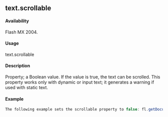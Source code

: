 ## text.scrollable

#### Availability

Flash MX 2004.

#### Usage

text.scrollable

#### Description

Property; a Boolean value. If the value is true, the text can be scrolled.
This property works only with dynamic or input text; it generates a warning if used with static text.

#### Example

```javascript
The following example sets the scrollable property to false: fl.getDocumentDOM().selection\[0\].scrollable = false;

```